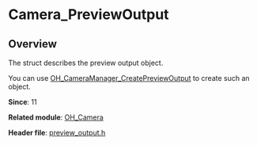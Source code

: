 # Camera_PreviewOutput
<!--Kit: Camera Kit-->
<!--Subsystem: Multimedia-->
<!--Owner: @qano-->
<!--Designer: @leo_ysl-->
<!--Tester: @xchaosioda-->
<!--Adviser: @w_Machine_cc-->

## Overview

The struct describes the preview output object.

You can use [OH_CameraManager_CreatePreviewOutput](capi-camera-manager-h.md#oh_cameramanager_createpreviewoutput) to create such an object.

**Since**: 11

**Related module**: [OH_Camera](capi-oh-camera.md)

**Header file**: [preview_output.h](capi-preview-output-h.md)
